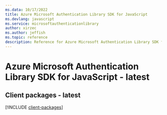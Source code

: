 ```yaml
---
ms.data: 10/17/2022
title: Azure Microsoft Authentication Library SDK for JavaScript
ms.devlang: javascript
ms.service: microsoftauthenticationlibrary
author: xirzec
ms.author: jeffish
ms.topic: reference
description: Reference for Azure Microsoft Authentication Library SDK for JavaScript
---
```

# Azure Microsoft Authentication Library SDK for JavaScript - latest

## Client packages - latest
[!INCLUDE [client-packages](microsoft-authentication-library-client-index.md)]